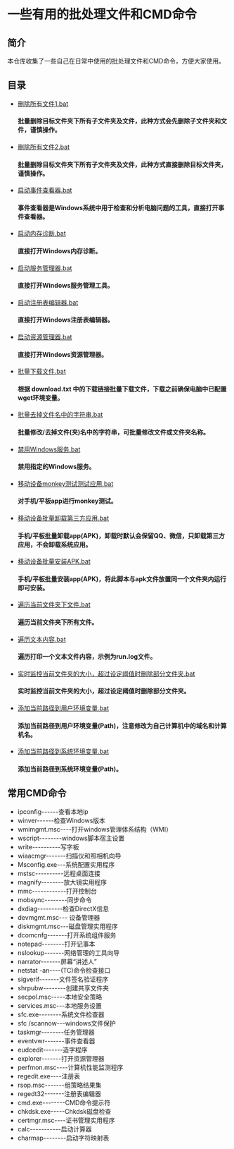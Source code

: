 # 一些有用的批处理文件和CMD命令

## 简介

本仓库收集了一些自己在日常中使用的批处理文件和CMD命令，方便大家使用。

## 目录

- [删除所有文件1.bat](https://github.com/Nilotica/donny-bat/blob/master/%E5%88%A0%E9%99%A4%E6%89%80%E6%9C%89%E6%96%87%E4%BB%B61.bat)
  #### 批量删除目标文件夹下所有子文件夹及文件，此种方式会先删除子文件夹和文件，谨慎操作。
- [删除所有文件2.bat](https://github.com/Nilotica/donny-bat/blob/master/%E5%88%A0%E9%99%A4%E6%89%80%E6%9C%89%E6%96%87%E4%BB%B62.bat)
  #### 批量删除目标文件夹下所有子文件夹及文件，此种方式直接删除目标文件夹，谨慎操作。
- [启动事件查看器.bat](https://github.com/mdd1991/mdd-bat/blob/master/%E5%90%AF%E5%8A%A8%E4%BA%8B%E4%BB%B6%E6%9F%A5%E7%9C%8B%E5%99%A8.bat)
  #### 事件查看器是Windows系统中用于检查和分析电脑问题的工具，直接打开事件查看器。
- [启动内存诊断.bat](https://github.com/mdd1991/mdd-bat/blob/master/%E5%90%AF%E5%8A%A8%E5%86%85%E5%AD%98%E8%AF%8A%E6%96%AD.bat)
  #### 直接打开Windows内存诊断。
- [启动服务管理器.bat](https://github.com/mdd1991/mdd-bat/blob/master/%E5%90%AF%E5%8A%A8%E6%9C%8D%E5%8A%A1%E7%AE%A1%E7%90%86%E5%99%A8.bat)
  #### 直接打开Windows服务管理工具。
- [启动注册表编辑器.bat](https://github.com/mdd1991/mdd-bat/blob/master/%E5%90%AF%E5%8A%A8%E6%B3%A8%E5%86%8C%E8%A1%A8%E7%BC%96%E8%BE%91%E5%99%A8.bat)
  #### 直接打开Windows注册表编辑器。
- [启动资源管理器.bat](https://github.com/mdd1991/mdd-bat/blob/master/%E5%90%AF%E5%8A%A8%E8%B5%84%E6%BA%90%E7%AE%A1%E7%90%86%E5%99%A8.bat)
  #### 直接打开Windows资源管理器。
- [批量下载文件.bat](https://github.com/mdd1991/mdd-bat/blob/master/%E6%89%B9%E9%87%8F%E4%B8%8B%E8%BD%BD%E6%96%87%E4%BB%B6.bat)
  #### 根据 download.txt 中的下载链接批量下载文件，下载之前确保电脑中已配置wget环境变量。
- [批量去掉文件名中的字符串.bat](https://github.com/mdd1991/mdd-bat/blob/master/%E6%89%B9%E9%87%8F%E5%8E%BB%E6%8E%89%E6%96%87%E4%BB%B6%E5%90%8D%E4%B8%AD%E7%9A%84%E5%AD%97%E7%AC%A6%E4%B8%B2.bat)
  #### 批量修改/去掉文件(夹)名中的字符串，可批量修改文件或文件夹名称。
- [禁用Windows服务.bat](https://github.com/mdd1991/mdd-bat/blob/master/%E7%A6%81%E7%94%A8Windows%E6%9C%8D%E5%8A%A1.bat)
  #### 禁用指定的Windows服务。
- [移动设备monkey测试测试应用.bat](https://github.com/mdd1991/mdd-bat/blob/master/%E7%A7%BB%E5%8A%A8%E8%AE%BE%E5%A4%87monkey%E6%B5%8B%E8%AF%95%E6%B5%8B%E8%AF%95%E5%BA%94%E7%94%A8.bat)
  #### 对手机/平板app进行monkey测试。
- [移动设备批量卸载第三方应用.bat](https://github.com/mdd1991/mdd-bat/blob/master/%E7%A7%BB%E5%8A%A8%E8%AE%BE%E5%A4%87%E6%89%B9%E9%87%8F%E5%8D%B8%E8%BD%BD%E7%AC%AC%E4%B8%89%E6%96%B9%E5%BA%94%E7%94%A8.bat)
  #### 手机/平板批量卸载app(APK)，卸载时默认会保留QQ、微信，只卸载第三方应用，不会卸载系统应用。
- [移动设备批量安装APK.bat](https://github.com/mdd1991/mdd-bat/blob/master/%E7%A7%BB%E5%8A%A8%E8%AE%BE%E5%A4%87%E6%89%B9%E9%87%8F%E5%AE%89%E8%A3%85APK.bat)
  #### 手机/平板批量安装app(APK)，将此脚本与apk文件放置同一个文件夹内运行即可安装。
- [遍历当前文件夹下文件.bat](https://github.com/Nilotica/donny-bat/blob/master/%E9%81%8D%E5%8E%86%E5%BD%93%E5%89%8D%E6%96%87%E4%BB%B6%E5%A4%B9%E4%B8%8B%E6%96%87%E4%BB%B6.bat)
  #### 遍历当前文件夹下所有文件。
- [遍历文本内容.bat](https://github.com/Nilotica/donny-bat/blob/master/%E9%81%8D%E5%8E%86%E6%96%87%E6%9C%AC%E5%86%85%E5%AE%B9.bat)
  #### 遍历打印一个文本文件内容，示例为run.log文件。
- [实时监控当前文件夹的大小，超过设定阈值时删除部分文件夹.bat](https://github.com/Nilotica/donny-bat/blob/master/%E5%AE%9E%E6%97%B6%E7%9B%91%E6%8E%A7%E5%BD%93%E5%89%8D%E6%96%87%E4%BB%B6%E5%A4%B9%E7%9A%84%E5%A4%A7%E5%B0%8F%EF%BC%8C%E8%B6%85%E8%BF%87%E8%AE%BE%E5%AE%9A%E9%98%88%E5%80%BC%E6%97%B6%E5%88%A0%E9%99%A4%E9%83%A8%E5%88%86%E6%96%87%E4%BB%B6%E5%A4%B9.bat)
  #### 实时监控当前文件夹的大小，超过设定阈值时删除部分文件夹。
- [添加当前路径到用户环境变量.bat](https://github.com/Nilotica/donny-bat/blob/master/%E6%B7%BB%E5%8A%A0%E5%BD%93%E5%89%8D%E8%B7%AF%E5%BE%84%E5%88%B0%E7%94%A8%E6%88%B7%E7%8E%AF%E5%A2%83%E5%8F%98%E9%87%8F.bat)
  #### 添加当前路径到用户环境变量(Path)，注意修改为自己计算机中的域名和计算机名。
- [添加当前路径到系统环境变量.bat](https://github.com/Nilotica/donny-bat/blob/master/%E6%B7%BB%E5%8A%A0%E5%BD%93%E5%89%8D%E8%B7%AF%E5%BE%84%E5%88%B0%E7%B3%BB%E7%BB%9F%E7%8E%AF%E5%A2%83%E5%8F%98%E9%87%8F.bat)
  #### 添加当前路径到系统环境变量(Path)。

## 常用CMD命令
- ipconfig------查看本地ip
- winver------检查Windows版本
- wmimgmt.msc----打开windows管理体系结构（WMI）
- wscript--------windows脚本宿主设置
- write----------写字板
- wiaacmgr-------扫描仪和照相机向导
- Msconfig.exe---系统配置实用程序
- mstsc----------远程桌面连接
- magnify--------放大镜实用程序
- mmc------------打开控制台
- mobsync--------同步命令
- dxdiag---------检查DirectX信息
- devmgmt.msc--- 设备管理器
- diskmgmt.msc---磁盘管理实用程序
- dcomcnfg-------打开系统组件服务
- notepad--------打开记事本
- nslookup-------网络管理的工具向导
- narrator-------屏幕“讲述人”
- netstat -an----(TC)命令检查接口
- sigverif-------文件签名验证程序
- shrpubw--------创建共享文件夹
- secpol.msc-----本地安全策略
- services.msc---本地服务设置
- sfc.exe--------系统文件检查器
- sfc /scannow---windows文件保护
- taskmgr--------任务管理器
- eventvwr-------事件查看器
- eudcedit-------造字程序
- explorer-------打开资源管理器
- perfmon.msc----计算机性能监测程序
- regedit.exe----注册表
- rsop.msc-------组策略结果集
- regedt32-------注册表编辑器
- cmd.exe--------CMD命令提示符
- chkdsk.exe-----Chkdsk磁盘检查
- certmgr.msc----证书管理实用程序
- calc-----------启动计算器
- charmap--------启动字符映射表